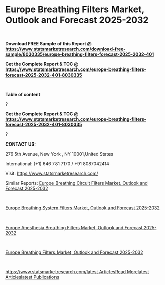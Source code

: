 <h1>Europe Breathing Filters Market, Outlook and Forecast 2025-2032</h1><br/><p><strong>Download FREE Sample of this Report @ <a href="https://www.statsmarketresearch.com/download-free-sample/8030335/europe-breathing-filters-forecast-2025-2032-401">https://www.statsmarketresearch.com/download-free-sample/8030335/europe-breathing-filters-forecast-2025-2032-401</a></strong></p>
 
 
 
 <div><b>Get the Complete Report & TOC @ <a href="https://www.statsmarketresearch.com/europe-breathing-filters-forecast-2025-2032-401-8030335">https://www.statsmarketresearch.com/europe-breathing-filters-forecast-2025-2032-401-8030335</a></b></div>
 
 
 
 <p><br />
 
 <b>Table of content</b></p>
 
 
 
 <p>? </p>
 
 
 
 <div><b>Get the Complete Report & TOC @ <a href="https://www.statsmarketresearch.com/europe-breathing-filters-forecast-2025-2032-401-8030335">https://www.statsmarketresearch.com/europe-breathing-filters-forecast-2025-2032-401-8030335</a></b></div>
 
 
 
 <p>? </p>
 
 
 
 <p><b>CONTACT US:</b><br />
 
 276 5th Avenue, New York , NY 10001,United States<br />
 
 International: (+1) 646 781 7170 / +91 8087042414<br />
 
 Visit: <a href="https://www.statsmarketresearch.com/">https://www.statsmarketresearch.com/</a><br />
 
 Similar Reports: <a href="https://www.statsmarketresearch.com/europe-breathing-filters-forecast-2025-2032-401-8030335">Europe Breathing Circuit Filters Market, Outlook and Forecast 2025-2032</a><br />
 
 <br />
 
 <a href="https://www.statsmarketresearch.com/europe-breathing-filters-forecast-2025-2032-401-8030335">Europe Breathing System Filters Market, Outlook and Forecast 2025-2032</a><br />
 
 <br />
 
 <a href="https://www.statsmarketresearch.com/europe-breathing-filters-forecast-2025-2032-401-8030335">Europe Anesthesia Breathing Filters Market, Outlook and Forecast 2025-2032</a><br />
 
 <br />
 
 <a href="https://www.statsmarketresearch.com/europe-breathing-filters-forecast-2025-2032-401-8030335">Europe Breathing Filters Market, Outlook and Forecast 2025-2032</a><br />
 
 <br />
 
 <a href="https://gyeongbokgung.com">https://www.statsmarketresearch.com/</a><a href="https://hallyeomaritime.com">latest Articles</a><a href="https://jingwansa.com">Read More</a><a href="https://nguoiviet.jp/">latest Articles</a><a href="https://www.intelmarketresearch.com/">latest Publications</a></p>